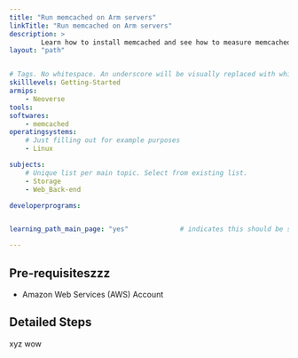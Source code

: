 ```yaml
---
title: "Run memcached on Arm servers" 
linkTitle: "Run memcached on Arm servers"
description: >
        Learn how to install memcached and see how to measure memcached performance.
layout: "path"


# Tags. No whitespace. An underscore will be visually replaced with whitespace.
skilllevels: Getting-Started
armips:
    - Neoverse
tools:
softwares:
    - memcached
operatingsystems:
    # Just filling out for example purposes
    - Linux

subjects:
    # Unique list per main topic. Select from existing list.
    - Storage
    - Web_Back-end

developerprograms:


learning_path_main_page: "yes"             # indicates this should be surfaced when looking for related content. Only set for _index.md of learning path content.

---
```


## Pre-requisiteszzz

* Amazon Web Services (AWS) Account 

## Detailed Steps
xyz
wow
